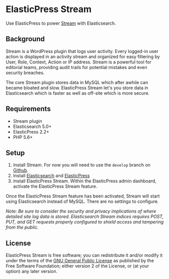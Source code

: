 ElasticPress Stream
===========================

Use ElasticPress to power [Stream](https://wordpress.org/plugins/stream/) with Elasticsearch.

## Background

Stream is a WordPress plugin that logs user activity. Every logged-in user action is displayed in an activity stream and organized for easy filtering by User, Role, Context, Action or IP address. Stream is a powerful tool for editorial teams, providing audit trails for potential mistakes and even security breaches.

The core Stream plugin stores data in MySQL which after awhile can became bloated and slow. ElasticPress Stream let's you store data in Elasticsearch which is faster as well as off-site which is more secure.

## Requirements

* Stream plugin
* Elasticsearch 5.0+
* ElasticPress 2.2+
* PHP 5.6+

## Setup

1. Install Stream. For now you will need to use the `develop` branch on [Github](https://github.com/xwp/stream).
2. Install [Elasticsearch](https://www.elastic.co/products/elasticsearch) and [ElasticPress](https://wordpress.org/plugins/elasticpress/)
3. Install ElasticPress Stream. Within the ElasticPress admin dashboard, activate the ElasticPress Stream feature.

Once the ElasticPress Stream feature has been activated, Stream will start using Elasticsearch instead of MySQL. There are no settings to configure.

*Note: Be sure to consider the security and privacy implications of where detailed site log data is stored. Elasticsearch Stream indices requires POST, PUT, and GET requests properly configured to shield access and tampering from the public.*

## License

ElasticPress Stream is free software; you can redistribute it and/or modify it under the terms of the [GNU General Public License](http://www.gnu.org/licenses/gpl-2.0.html) as published by the Free Software Foundation; either version 2 of the License, or (at your option) any later version.
